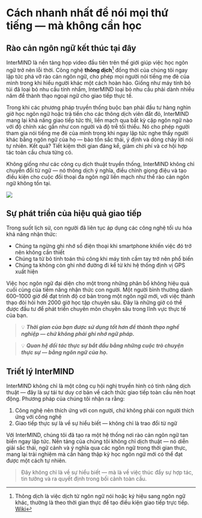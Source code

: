# Cách nhanh nhất để nói mọi thứ tiếng — mà không cần học

## Rào cản ngôn ngữ kết thúc tại đây

InterMIND là nền tảng họp video đầu tiên trên thế giới giúp việc học ngôn ngữ trở nên lỗi thời. Công nghệ **thông dịch**[^1] đồng thời của chúng tôi ngay lập tức phá vỡ rào cản ngôn ngữ, cho phép mọi người nói tiếng mẹ đẻ của mình trong khi hiểu người khác một cách hoàn hảo. Giống như máy tính bỏ túi đã loại bỏ nhu cầu tính nhẩm, InterMIND loại bỏ nhu cầu phải dành nhiều năm để thành thạo ngoại ngữ cho giao tiếp thực tế.

Trong khi các phương pháp truyền thống buộc bạn phải đầu tư hàng nghìn giờ học ngôn ngữ hoặc trả tiền cho các thông dịch viên đắt đỏ, InterMIND mang lại khả năng giao tiếp tức thì, liền mạch qua bất kỳ cặp ngôn ngữ nào với độ chính xác gần như con người và độ trễ tối thiểu. Nó cho phép người tham gia nói tiếng mẹ đẻ của mình trong khi ngay lập tức nghe thấy người khác bằng ngôn ngữ của họ — bảo tồn sắc thái, ý định và dòng chảy lời nói tự nhiên. Kết quả? Tiết kiệm thời gian đáng kể, giảm chi phí và cơ hội hợp tác toàn cầu chưa từng có.

Không giống như các công cụ dịch thuật truyền thống, InterMIND không chỉ chuyển đổi từ ngữ — nó thông dịch ý nghĩa, điều chỉnh giọng điệu và tạo điều kiện cho cuộc đối thoại đa ngôn ngữ liền mạch như thể rào cản ngôn ngữ không tồn tại.

[^1]: Thông dịch là việc dịch từ ngôn ngữ nói hoặc ký hiệu sang ngôn ngữ khác, thường là theo thời gian thực để tạo điều kiện giao tiếp trực tiếp. [Wiki](https://en.wikipedia.org/wiki/Language_interpretation)

![](/1d.png)

## Sự phát triển của hiệu quả giao tiếp

Trong suốt lịch sử, con người đã liên tục áp dụng các công nghệ tối ưu hóa khả năng nhận thức:

- Chúng ta ngừng ghi nhớ số điện thoại khi smartphone khiến việc đó trở nên không cần thiết
- Chúng ta từ bỏ tính toán thủ công khi máy tính cầm tay trở nên phổ biến
- Chúng ta không còn ghi nhớ đường đi kể từ khi hệ thống định vị GPS xuất hiện

Việc học ngôn ngữ đại diện cho một trong những phân bổ không hiệu quả cuối cùng của tiềm năng nhận thức con người. Một người bình thường dành 600–1000 giờ để đạt trình độ cơ bản trong một ngôn ngữ mới, với việc thành thạo đòi hỏi hơn 2000 giờ học tập chuyên sâu. Đây là những giờ có thể được đầu tư để phát triển chuyên môn chuyên sâu trong lĩnh vực thực tế của bạn.

> 💡 **_Thời gian của bạn được sử dụng tốt hơn để thành thạo nghề nghiệp — chứ không phải ghi nhớ ngữ pháp._**

> 💡 **_Quan hệ đối tác thực sự bắt đầu bằng những cuộc trò chuyện thực sự — bằng ngôn ngữ của họ._**

## Triết lý InterMIND

InterMIND không chỉ là một công cụ hội nghị truyền hình có tính năng dịch thuật — đây là sự tái tư duy cơ bản về cách thức giao tiếp toàn cầu nên hoạt động. Phương pháp của chúng tôi nhận ra rằng:

1. Công nghệ nên thích ứng với con người, chứ không phải con người thích ứng với công nghệ
2. Giao tiếp thực sự là về sự hiểu biết — không chỉ là trao đổi từ ngữ

Với InterMIND, chúng tôi đã tạo ra một hệ thống nơi rào cản ngôn ngữ tan biến ngay lập tức. Nền tảng của chúng tôi không chỉ dịch thuật — nó diễn giải sắc thái, ngữ cảnh và ý nghĩa qua các ngôn ngữ trong thời gian thực, mang lại trải nghiệm mà cần hàng thập kỷ học ngôn ngữ mới có thể đạt được một cách tự nhiên.

> Đây không chỉ là về sự hiểu biết — mà là về việc thúc đẩy sự hợp tác, tin tưởng và ra quyết định trong bối cảnh toàn cầu.